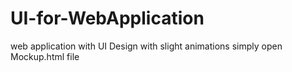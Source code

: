 # UI-for-WebApplication
web application with UI Design with slight animations
simply open Mockup.html file
